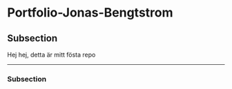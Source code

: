 # Portfolio-Jonas-Bengtstrom

## Subsection

Hej hej, detta är mitt fösta repo


---

### Subsection